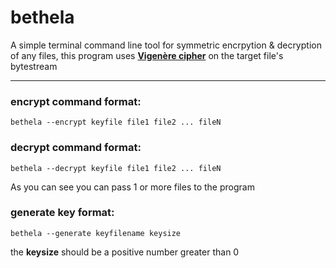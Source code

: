 # bethela

A simple terminal command line tool for symmetric encrpytion & decryption of any files, this program uses [**Vigenère cipher**](https://en.wikipedia.org/wiki/Vigen%C3%A8re_cipher) on the target file's bytestream 

----------------------------------------------------

### encrypt command format:

```
bethela --encrypt keyfile file1 file2 ... fileN
```

### decrypt command format:

```
bethela --decrypt keyfile file1 file2 ... fileN
```
As you can see you can pass 1 or more files to the program


### generate key format:

```
bethela --generate keyfilename keysize
```
the **keysize** should be a positive number greater than 0
